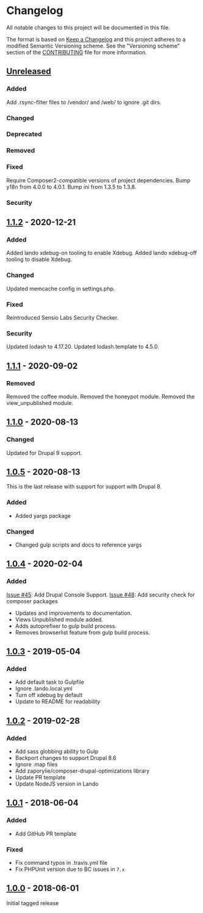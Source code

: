 # Changelog
All notable changes to this project will be documented in this file.

The format is based on [Keep a Changelog][] and this project adheres to a
modified Semantic Versioning scheme. See the "Versioning scheme" section of the
[CONTRIBUTING][] file for more information.

[Keep a Changelog]: http://keepachangelog.com/
[CONTRIBUTING]: https://github.com/oomphinc/drupal-scaffold/docs/release-workflow.md#versioning-scheme

## [Unreleased]
### Added
Add .rsync-filter files to /vendor/ and /web/ to ignore .git dirs.

### Changed

### Deprecated

### Removed

### Fixed
Require Composer2-compatible versions of project dependencies.
Bump y18n from 4.0.0 to 4.0.1.
Bump ini from 1.3.5 to 1.3.8.


### Security

## [1.1.2] - 2020-12-21
### Added
Added lando xdebug-on tooling to enable Xdebug.
Added lando xdebug-off tooling to disable Xdebug.

### Changed
Updated memcache config in settings.php.

### Fixed
Reintroduced Sensio Labs Security Checker.

### Security
Updated lodash to 4.17.20.
Updated lodash.template to 4.5.0.

## [1.1.1] - 2020-09-02
### Removed
Removed the coffee module.
Removed the honeypot module.
Removed the view_unpublished module.

## [1.1.0] - 2020-08-13
### Changed
Updated for Drupal 9 support.

## [1.0.5] - 2020-08-13
This is the last release with support for support with Drupal 8.

### Added
- Added yargs package

### Changed
- Changed gulp scripts and docs to reference yargs


## [1.0.4] - 2020-02-04
### Added
[Issue #45](https://github.com/oomphinc/drupal-scaffold/issues/45): Add Drupal Console Support.
[Issue #48](https://github.com/oomphinc/drupal-scaffold/pull/48): Add security check for composer packages
- Updates and improvements to documentation.
- Views Unpublished module added.
- Adds autoprefixer to gulp build process.
- Removes browserlist feature from gulp build process.

## [1.0.3] - 2019-05-04
### Added
- Add default task to Gulpfile
- Ignore .lando.local.yml
- Turn off xdebug by default
- Update to README for readability

## [1.0.2] - 2019-02-28
### Added
- Add sass globbing ability to Gulp
- Backport changes to support Drupal 8.6
- Ignore .map files
- Add zaporylie/composer-drupal-optimizations library
- Update PR template
- Update NodeJS version in Lando

## [1.0.1] - 2018-06-04
### Added
- Add GitHub PR template

### Fixed
- Fix command typos in .travis.yml file
- Fix PHPUnit version due to BC issues in `7.x`

## [1.0.0] - 2018-06-01
Initial tagged release

[Unreleased]: https://github.com/oomphinc/drupal-scaffold/compare/1.1.2...HEAD
[1.1.2]: https://github.com/oomphinc/drupal-scaffold/compare/1.1.1...1.1.2
[1.1.1]: https://github.com/oomphinc/drupal-scaffold/compare/1.1.0...1.1.1
[1.1.0]: https://github.com/oomphinc/drupal-scaffold/compare/1.0.5...1.1.0
[1.0.5]: https://github.com/oomphinc/drupal-scaffold/compare/1.0.4...1.0.5
[1.0.4]: https://github.com/oomphinc/drupal-scaffold/compare/1.0.3...1.0.4
[1.0.3]: https://github.com/oomphinc/drupal-scaffold/compare/1.0.2...1.0.3
[1.0.2]: https://github.com/oomphinc/drupal-scaffold/compare/1.0.1...1.0.2
[1.0.1]: https://github.com/oomphinc/drupal-scaffold/compare/1.0.0...1.0.1
[1.0.0]: https://github.com/oomphinc/drupal-scaffold/releases/tag/1.0.0

